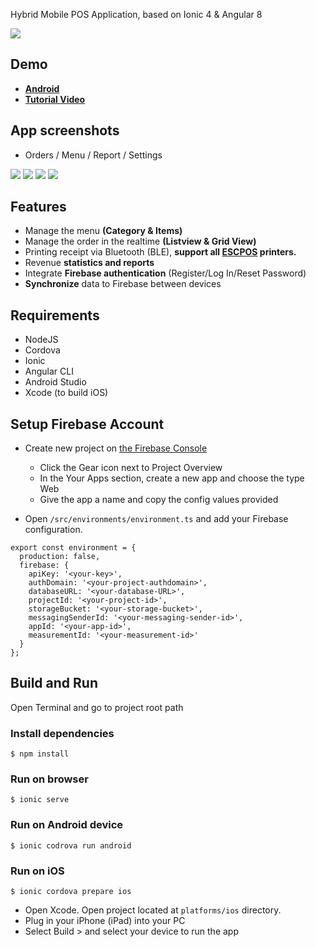 Hybrid Mobile POS Application, based on Ionic 4 & Angular 8

![](assets/img/app-banner.png)

## Demo

- [**Android**](assets/Ionic-PoS-App.apk)
- [**Tutorial Video**](https://www.youtube.com/watch?v=mTEK_snO4T8)

## App screenshots

- Orders / Menu / Report / Settings

![](assets/img/screen-order.gif) ![](assets/img/screen-food.gif) ![](assets/img/screen-report.png) ![](assets/img/screen-setting.gif)

## Features

- Manage the menu **(Category & Items)**
- Manage the order in the realtime **(Listview & Grid View)**
- Printing receipt via Bluetooth (BLE), **support all [ESCPOS](https://en.wikipedia.org/wiki/ESC/P) printers.**
- Revenue **statistics and reports**
- Integrate **Firebase authentication** (Register/Log In/Reset Password)
- **Synchronize** data to Firebase between devices

## Requirements

- NodeJS
- Cordova
- Ionic
- Angular CLI
- Android Studio
- Xcode (to build iOS)

## Setup Firebase Account

- Create new project on [the Firebase Console](https://console.firebase.google.com/)

  + Click the Gear icon next to Project Overview
  + In the Your Apps section, create a new app and choose the type Web
  + Give the app a name and copy the config values provided

- Open `/src/environments/environment.ts` and add your Firebase configuration.

```
export const environment = {
  production: false,
  firebase: {
    apiKey: '<your-key>',
    authDomain: '<your-project-authdomain>',
    databaseURL: '<your-database-URL>',
    projectId: '<your-project-id>',
    storageBucket: '<your-storage-bucket>',
    messagingSenderId: '<your-messaging-sender-id>',
    appId: '<your-app-id>',
    measurementId: '<your-measurement-id>'
  }
};
```

## Build and Run

Open Terminal and go to project root path

### Install dependencies

```
$ npm install
```

### Run on browser

```
$ ionic serve
```

### Run on Android device

```
$ ionic codrova run android
```

### Run on iOS

```
$ ionic cordova prepare ios
```

- Open Xcode. Open project located at `platforms/ios` directory.
- Plug in your iPhone (iPad) into your PC
- Select Build > and select your device to run the app